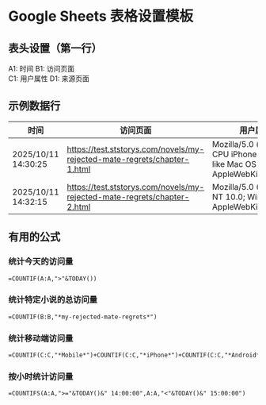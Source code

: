 # Google Sheets 表格设置模板

## 表头设置（第一行）
A1: 时间
B1: 访问页面  
C1: 用户属性
D1: 来源页面

## 示例数据行
| 时间 | 访问页面 | 用户属性 | 来源页面 |
|------|----------|----------|----------|
| 2025/10/11 14:30:25 | https://test.ststorys.com/novels/my-rejected-mate-regrets/chapter-1.html | Mozilla/5.0 (iPhone; CPU iPhone OS 15_0 like Mac OS X) AppleWebKit/605.1.15 | https://test.ststorys.com/novels/my-rejected-mate-regrets/ |
| 2025/10/11 14:32:15 | https://test.ststorys.com/novels/my-rejected-mate-regrets/chapter-2.html | Mozilla/5.0 (Windows NT 10.0; Win64; x64) AppleWebKit/537.36 | https://test.ststorys.com/novels/my-rejected-mate-regrets/chapter-1.html |

## 有用的公式

### 统计今天的访问量
```
=COUNTIF(A:A,">"&TODAY())
```

### 统计特定小说的总访问量
```
=COUNTIF(B:B,"*my-rejected-mate-regrets*")
```

### 统计移动端访问量
```
=COUNTIF(C:C,"*Mobile*")+COUNTIF(C:C,"*iPhone*")+COUNTIF(C:C,"*Android*")
```

### 按小时统计访问量
```
=COUNTIFS(A:A,">="&TODAY()&" 14:00:00",A:A,"<"&TODAY()&" 15:00:00")
```